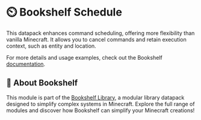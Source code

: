 # ⏲️ Bookshelf Schedule

This datapack enhances command scheduling, offering more flexibility than vanilla Minecraft. It allows you to cancel commands and retain execution context, such as entity and location.

For more details and usage examples, check out the Bookshelf [documentation](https://docs.mcbookshelf.dev/en/latest/modules/schedule.html).


## 📖 About Bookshelf

This module is part of the [Bookshelf Library](https://docs.mcbookshelf.dev/en/latest/index.html), a modular library datapack designed to simplify complex systems in Minecraft. Explore the full range of modules and discover how Bookshelf can simplify your Minecraft creations!
